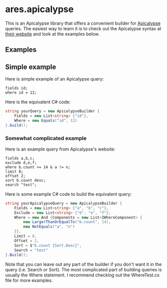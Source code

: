 # ares.apicalypse
This is an Apicalypse library that offers a convenient builder for [Apicalypse](https://apicalypse.io/) queries.
The easiest way to learn it is to check out the Apicalypse syntax at [their website](https://apicalypse.io/) and look
at the examples below.

## Examples 

## Simple example
Here is simple example of an Apicalypse query:
```
fields id;
where id = 12;
```

Here is the equivalent C# code:
```cs
string yourQuery = new ApicalypseBuilder {
    Fields = new List<string> {"id"},
    Where = new Equals("id", 12)
}.build();
```

### Somewhat complicated example
Here is an example query from Apicalypse's website:
```
fields a,b,c;
exclude d,e,f;
where b.count >= 14 & a != n;
limit 8;
offset 2;
sort b.count desc;
search "test";
```

Here is some example C# code to build the equivalent query:
```cs
string yourApicalypseQuery = new ApicalypseBuilder {
    Fields = new List<string> {"a", "b", "c"},
    Exclude = new List<string> {"d", "e", "f"},
    Where = new And {Components = new List<IWhereComponent> {
        new LargerThanOrEqualTo("b.count", 14),
        new NotEquals("a", "n")
    }},
    Limit = 8,
    Offset = 2,
    Sort = $"b.count {Sort.Desc}",
    Search = "test"
}.Build();
```
Note that you can leave out any part of the builder if you don't want it in the query (i.e. Search or Sort).
The most complicated part of building queries is usually the Where statement. I recommend checking out the 
WhereTest.cs file for more examples.
